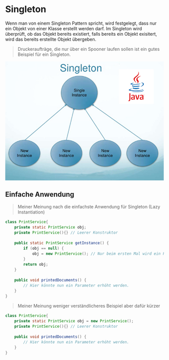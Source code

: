 # Singleton


Wenn man von einem Singleton Pattern spricht, wird festgelegt, dass nur ein Objekt von einer Klasse erstellt werden darf. Im Singleton wird überprüft, ob das Objekt bereits existiert, falls bereits ein Objekt exisitert, wird das bereits erstellte Objekt übergeben.

> Druckeraufträge, die nur über ein Spooner laufen sollen ist ein gutes Beispiel für ein Singleton.

![Darstellung Singelton](singleton.jpg)

## Einfache Anwendung

> Meiner Meinung nach die einfachste Anwendung für Singleton (Lazy Instantiation)

```java
class PrintService{
    private static PrintService obj;
    private PrintService(){} // Leerer Konstruktor

    public static PrintService getInstance() {
        if (obj == null) {
            obj = new PrintService(); // Nur beim ersten Mal wird ein PrintService Objekt erstellt.
        }
        return obj;
    }

    public void printedDocuments() {
        // Hier könnte nun ein Parameter erhöht werden.
    }
}
```

> Meiner Meinung weniger verständlicheres Beispiel aber dafür kürzer

```java
class PrintService{
    private static PrintService obj = new PrintService();
    private PrintService(){} // Leerer Konstruktor

    public void printedDocuments() {
        // Hier könnte nun ein Parameter erhöht werden.
    }
}
```